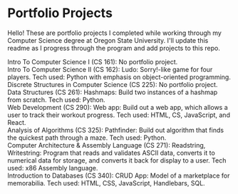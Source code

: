 #  Portfolio Projects
Hello! These are portfolio projects I completed while working through my Computer Science degree at Oregon State University. I'll update this readme as I progress through the program and add projects to this repo.

Intro To Computer Science I (CS 161): No portfolio project.<br />
Intro To Computer Science II (CS 162): Ludo: Sorry!-like game for four players. Tech used: Python with emphasis on object-oriented programming.<br />
Discrete Structures in Computer Science (CS 225): No portfolio project.<br />
Data Structures (CS 261): Hashmaps: Build two instances of a hashmap from scratch. Tech used: Python.<br />
Web Development (CS 290): Web app: Build out a web app, which allows a user to track their workout progress. Tech used: HTML, CS, JavaScript, and React.<br />
Analysis of Algorithms (CS 325): Pathfinder: Build out algorithm that finds the quickest path through a maze. Tech used: Python.<br />
Computer Architecture & Assembly Language (CS 271): Readstring, Writestring: Program that reads and validates ASCII data, converts it to numerical data for storage, and converts it back for display to a user. Tech used: x86 Assembly language.<br />
Introduction to Databases (CS 340): CRUD App: Model of a marketplace for memorabilia. Tech used: HTML, CSS, JavaScript, Handlebars, SQL.<br />
